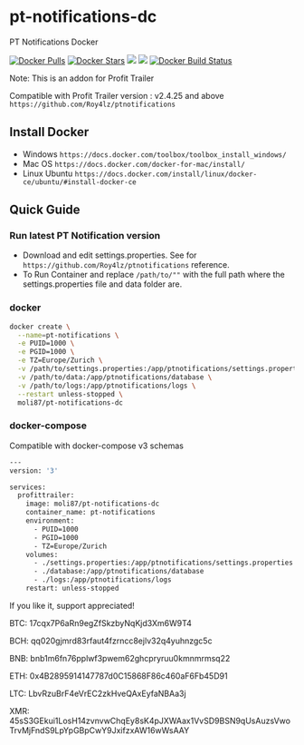 # pt-notifications-dc

PT Notifications Docker


[![Docker Pulls](https://img.shields.io/docker/pulls/moli87/pt-notifications-dc.svg?label=pulls&logo=docker&logoColor=FFFFFF)](https://hub.docker.com/r/moli87/pt-notifications-dc/)
[![Docker Stars](https://img.shields.io/docker/stars/moli87/pt-notifications-dc.svg?label=stars&logo=docker&logoColor=FFFFFF)](https://hub.docker.com/r/moli87/pt-notifications-dc/)
[![](https://images.microbadger.com/badges/image/moli87/pt-notifications-dc.svg)](https://microbadger.com/images/moli87/pt-notifications-dc/ "Get your own image badge on microbadger.com")
[![](https://images.microbadger.com/badges/version/moli87/pt-notifications-dc.svg)](https://microbadger.com/images/moli87/pt-notifications-dc/ "Get your own version badge on microbadger.com")
[![Docker Build Status](https://img.shields.io/docker/cloud/build/moli87/pt-notifications-dc.svg?label=build&logo=docker&logoColor=FFFFFF)](https://hub.docker.com/r/moli87/pt-notifications-dc/)

Note: This is an addon for Profit Trailer

Compatible with Profit Trailer version : v2.4.25 and above
`https://github.com/Roy4lz/ptnotifications`

## Install Docker

- Windows `https://docs.docker.com/toolbox/toolbox_install_windows/`
- Mac OS `https://docs.docker.com/docker-for-mac/install/`
- Linux Ubuntu `https://docs.docker.com/install/linux/docker-ce/ubuntu/#install-docker-ce`

## Quick Guide

### Run latest PT Notification version

- Download and edit settings.properties. See for `https://github.com/Roy4lz/ptnotifications` reference.
- To Run Container and replace `/path/to/""` with the full path where the settings.properties file and data folder are.

### docker

```bash
docker create \
  --name=pt-notifications \
  -e PUID=1000 \
  -e PGID=1000 \
  -e TZ=Europe/Zurich \
  -v /path/to/settings.properties:/app/ptnotifications/settings.properties \
  -v /path/to/data:/app/ptnotifications/database \
  -v /path/to/logs:/app/ptnotifications/logs \
  --restart unless-stopped \
  moli87/pt-notifications-dc
```

### docker-compose

Compatible with docker-compose v3 schemas

```bash
---
version: '3'

services:
  profittrailer:
    image: moli87/pt-notifications-dc
    container_name: pt-notifications
    environment:
      - PUID=1000
      - PGID=1000
      - TZ=Europe/Zurich
    volumes:
      - ./settings.properties:/app/ptnotifications/settings.properties
      - ./database:/app/ptnotifications/database
      - ./logs:/app/ptnotifications/logs
    restart: unless-stopped
```
If you like it, support appreciated!

BTC: 17cqx7P6aRn9egZfSkzbyNqKjd3Xm6W9T4

BCH: qq020gjmrd83rfaut4fzrncc8ejlv32q4yuhnzgc5c

BNB: bnb1m6fn76pplwf3pwem62ghcpryruu0kmnmrmsq22

ETH: 0x4B2895914147787d0C15868F86c460aF6Fb45D91

LTC: LbvRzuBrF4eVrEC2zkHveQAxEyfaNBAa3j

XMR: 45sS3GEkui1LosH14zvnvwChqEy8sK4pJXWAax1VvSD9BSN9qUsAuzsVwoTrvMjFndS9LpYpGBpCwY9JxifzxAW16wWsAAY
